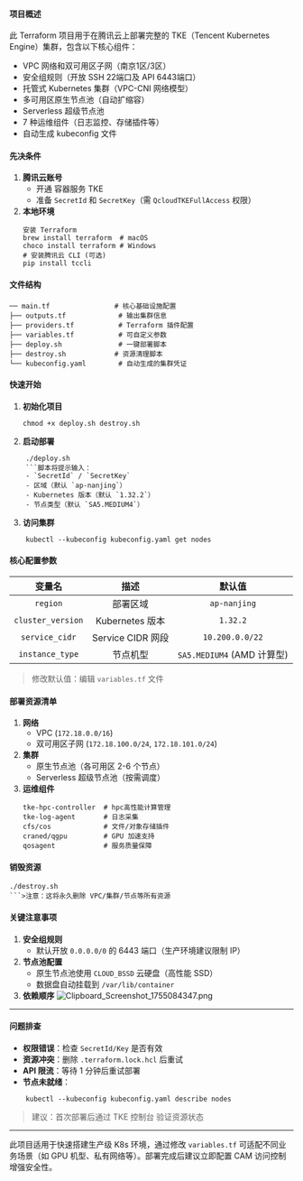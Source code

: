 #### 项目概述

此 Terraform 项目用于在腾讯云上部署完整的 TKE（Tencent Kubernetes Engine）集群，包含以下核心组件：
- VPC 网络和双可用区子网（南京1区/3区）
- 安全组规则（开放 SSH 22端口及 API 6443端口）
- 托管式 Kubernetes 集群（VPC-CNI 网络模型）
- 多可用区原生节点池（自动扩缩容）
- Serverless 超级节点池
- 7 种运维组件（日志监控、存储插件等）
- 自动生成 kubeconfig 文件


#### 先决条件

1. ​**腾讯云账号**​
	- 开通 容器服务 TKE
	- 准备 `SecretId` 和 `SecretKey`（需 `QcloudTKEFullAccess` 权限）
2. ​**本地环境**​
	```
	安装 Terraform
	brew install terraform  # macOS
	choco install terraform # Windows
	# 安装腾讯云 CLI (可选)
	pip install tccli
	```


#### 文件结构

```
── main.tf                # 核心基础设施配置
├── outputs.tf             # 输出集群信息
├── providers.tf           # Terraform 插件配置
├── variables.tf           # 可自定义参数
├── deploy.sh              # 一键部署脚本
├── destroy.sh            # 资源清理脚本
└── kubeconfig.yaml        # 自动生成的集群凭证
```

#### 快速开始

1. ​**初始化项目**​
	```
	chmod +x deploy.sh destroy.sh
	```
2. ​**启动部署**​

```
	./deploy.sh
	```脚本将提示输入：
	- `SecretId` / `SecretKey`
	- 区域（默认 `ap-nanjing`）
	- Kubernetes 版本（默认 `1.32.2`）
	- 节点类型（默认 `SA5.MEDIUM4`）
```

3. ​**访问集群**​

```
	kubectl --kubeconfig kubeconfig.yaml get nodes
```


#### 核心配置参数


|变量名|描述|默认值|
|:-:|:-:|:-:|
|`region`|部署区域|`ap-nanjing`|
|`cluster_version`|Kubernetes 版本|`1.32.2`|
|`service_cidr`|Service CIDR 网段|`10.200.0.0/22`|
|`instance_type`|节点机型|`SA5.MEDIUM4` (AMD 计算型)|
>修改默认值：编辑 `variables.tf` 文件


#### 部署资源清单

1. ​**网络**​
	- VPC (`172.18.0.0/16`)
	- 双可用区子网 (`172.18.100.0/24`, `172.18.101.0/24`)
2. ​**集群**​
	- 原生节点池（各可用区 2-6 个节点）
	- Serverless 超级节点池（按需调度）
3. ​**运维组件**​
	```
	tke-hpc-controller  # hpc高性能计算管理
	tke-log-agent       # 日志采集
	cfs/cos             # 文件/对象存储插件
	craned/qgpu         # GPU 加速支持
	qosagent            # 服务质量保障
	```


#### 销毁资源

```
./destroy.sh
```>注意：这将永久删除 VPC/集群/节点等所有资源
```

#### 关键注意事项

1. ​**安全组规则**​
	- 默认开放 `0.0.0.0/0` 的 6443 端口（生产环境建议限制 IP）
2. ​**节点池配置**​
	- 原生节点池使用 `CLOUD_BSSD` 云硬盘（高性能 SSD）
	- 数据盘自动挂载到 `/var/lib/container`
3. ​**依赖顺序**​
![Clipboard_Screenshot_1755084347.png](/tencent/api/attachments/s3/url?attachmentid=34173158)


----
#### 问题排查

- ​**权限错误**​：检查 `SecretId/Key` 是否有效
- ​**资源冲突**​：删除 `.terraform.lock.hcl` 后重试
- ​**API 限流**​：等待 1 分钟后重试部署
- ​**节点未就绪**​：
```
	kubectl --kubeconfig kubeconfig.yaml describe nodes
```

>建议：首次部署后通过 TKE 控制台 验证资源状态


----
此项目适用于快速搭建生产级 K8s 环境，通过修改 `variables.tf` 可适配不同业务场景（如 GPU 机型、私有网络等）。部署完成后建议立即配置 CAM 访问控制 增强安全性。
